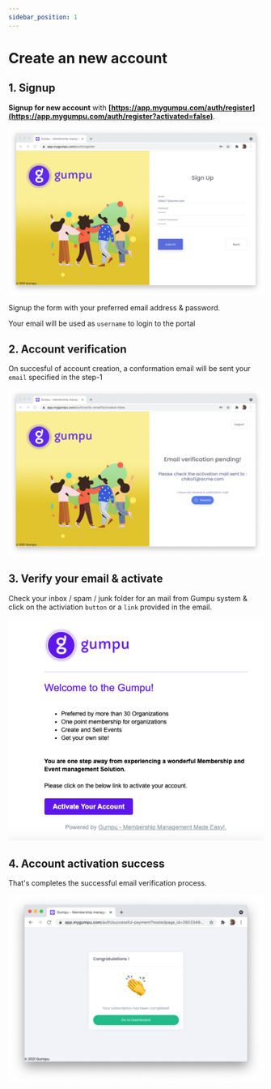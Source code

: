 ```yaml
---
sidebar_position: 1
---
```


# Create an new account

## 1. Signup

**Signup for new account** with **[https://app.mygumpu.com/auth/register](https://app.mygumpu.com/auth/register?activated=false)**.

![Signup Page](/img/tutorial/getting-started/signup.png)

Signup the form with your preferred email address & password.

Your email will be used as `username` to login to the portal

## 2. Account verification

On succesful of account creation, a conformation email will be sent your `email` specified in the step-1

![Account verification](/img/tutorial/getting-started/email-verification.png)

## 3. Verify your email & activate

Check your inbox / spam / junk folder for an mail from Gumpu system & click on the activiation `button` or a `link` provided in the email.

![Account verification](/img/tutorial/getting-started/account-activation-email.png)

## 4. Account activation success

That's completes the successful email verification process.

![Account verification](/img/tutorial/getting-started/account-creation-success.png)